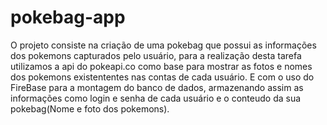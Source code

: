 # pokebag-app

O projeto consiste na criação de uma pokebag que possui as informações dos pokemons capturados pelo usuário, para a realização desta tarefa utilizamos a api do pokeapi.co como base para mostrar as fotos e nomes 
dos pokemons existententes nas contas de cada usuário.
E com o uso do FireBase para a montagem do banco de dados, armazenando assim as informações como login e senha de cada usuário e o conteudo da sua pokebag(Nome e foto dos pokemons).

